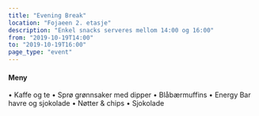 ```yaml
---
title: "Evening Break"
location: "Fojaeen 2. etasje"
description: "Enkel snacks serveres mellom 14:00 og 16:00"
from: "2019-10-19T14:00"
to: "2019-10-19T16:00"
page_type: "event"
---
```



#### Meny 
• Kaffe og te
• Sprø grønnsaker med dipper
• Blåbærmuffins
• Energy Bar havre og sjokolade
• Nøtter & chips
• Sjokolade